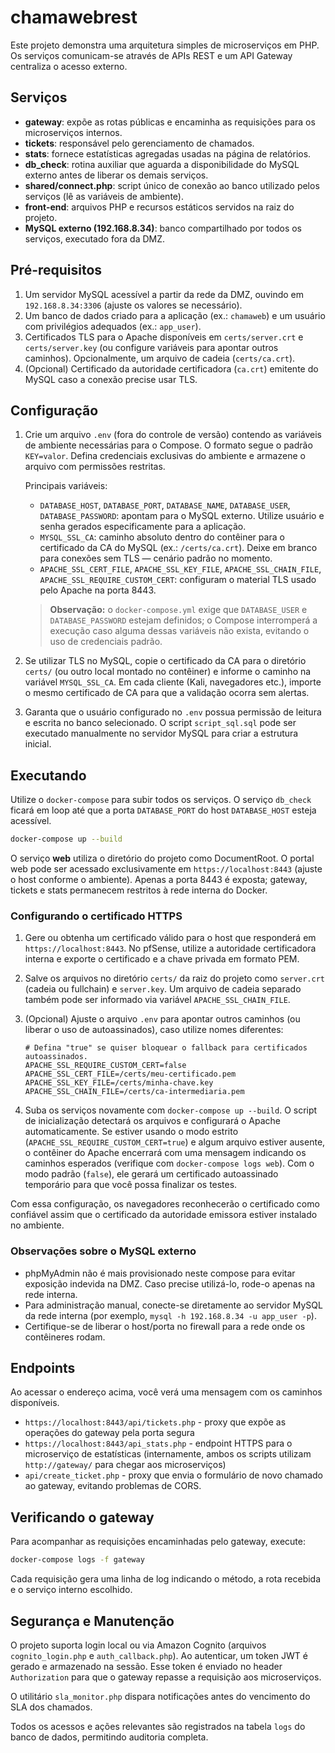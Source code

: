 # chamawebrest

Este projeto demonstra uma arquitetura simples de microserviços em PHP. Os serviços comunicam-se através de APIs REST e um API Gateway centraliza o acesso externo.

## Serviços

- **gateway**: expõe as rotas públicas e encaminha as requisições para os microserviços internos.
- **tickets**: responsável pelo gerenciamento de chamados.
- **stats**: fornece estatísticas agregadas usadas na página de relatórios.
- **db_check**: rotina auxiliar que aguarda a disponibilidade do MySQL externo antes de liberar os demais serviços.
- **shared/connect.php**: script único de conexão ao banco utilizado pelos serviços (lê as variáveis de ambiente).
- **front-end**: arquivos PHP e recursos estáticos servidos na raiz do projeto.
- **MySQL externo (192.168.8.34)**: banco compartilhado por todos os serviços, executado fora da DMZ.

## Pré-requisitos

1. Um servidor MySQL acessível a partir da rede da DMZ, ouvindo em `192.168.8.34:3306` (ajuste os valores se necessário).
2. Um banco de dados criado para a aplicação (ex.: `chamaweb`) e um usuário com privilégios adequados (ex.: `app_user`).
3. Certificados TLS para o Apache disponíveis em `certs/server.crt` e `certs/server.key` (ou configure variáveis para apontar outros caminhos). Opcionalmente, um arquivo de cadeia (`certs/ca.crt`).
4. (Opcional) Certificado da autoridade certificadora (`ca.crt`) emitente do MySQL caso a conexão precise usar TLS.

## Configuração

1. Crie um arquivo `.env` (fora do controle de versão) contendo as variáveis de ambiente necessárias para o Compose. O formato segue o padrão `KEY=valor`. Defina credenciais exclusivas do ambiente e armazene o arquivo com permissões restritas.

   Principais variáveis:

   - `DATABASE_HOST`, `DATABASE_PORT`, `DATABASE_NAME`, `DATABASE_USER`, `DATABASE_PASSWORD`: apontam para o MySQL externo. Utilize usuário e senha gerados especificamente para a aplicação.
   - `MYSQL_SSL_CA`: caminho absoluto dentro do contêiner para o certificado da CA do MySQL (ex.: `/certs/ca.crt`). Deixe em branco para conexões sem TLS — cenário padrão no momento.
   - `APACHE_SSL_CERT_FILE`, `APACHE_SSL_KEY_FILE`, `APACHE_SSL_CHAIN_FILE`, `APACHE_SSL_REQUIRE_CUSTOM_CERT`: configuram o material TLS usado pelo Apache na porta 8443.

   > **Observação:** o `docker-compose.yml` exige que `DATABASE_USER` e `DATABASE_PASSWORD` estejam definidos; o Compose interromperá a execução caso alguma dessas variáveis não exista, evitando o uso de credenciais padrão.

2. Se utilizar TLS no MySQL, copie o certificado da CA para o diretório `certs/` (ou outro local montado no contêiner) e informe o caminho na variável `MYSQL_SSL_CA`. Em cada cliente (Kali, navegadores etc.), importe o mesmo certificado de CA para que a validação ocorra sem alertas.

3. Garanta que o usuário configurado no `.env` possua permissão de leitura e escrita no banco selecionado. O script `script_sql.sql` pode ser executado manualmente no servidor MySQL para criar a estrutura inicial.

## Executando

Utilize o `docker-compose` para subir todos os serviços. O serviço `db_check` ficará em loop até que a porta `DATABASE_PORT` do host `DATABASE_HOST` esteja acessível.

```bash
docker-compose up --build
```

O serviço **web** utiliza o diretório do projeto como DocumentRoot. O portal web pode ser acessado exclusivamente em `https://localhost:8443` (ajuste o host conforme o ambiente). Apenas a porta 8443 é exposta; gateway, tickets e stats permanecem restritos à rede interna do Docker.

### Configurando o certificado HTTPS

1. Gere ou obtenha um certificado válido para o host que responderá em `https://localhost:8443`.
   No pfSense, utilize a autoridade certificadora interna e exporte o certificado e a chave
   privada em formato PEM.
2. Salve os arquivos no diretório `certs/` da raiz do projeto como `server.crt` (cadeia ou
   fullchain) e `server.key`. Um arquivo de cadeia separado também pode ser informado via
   variável `APACHE_SSL_CHAIN_FILE`.
3. (Opcional) Ajuste o arquivo `.env` para apontar outros caminhos (ou liberar o uso de
   autoassinados), caso utilize nomes diferentes:

   ```env
   # Defina "true" se quiser bloquear o fallback para certificados autoassinados.
   APACHE_SSL_REQUIRE_CUSTOM_CERT=false
   APACHE_SSL_CERT_FILE=/certs/meu-certificado.pem
   APACHE_SSL_KEY_FILE=/certs/minha-chave.key
   APACHE_SSL_CHAIN_FILE=/certs/ca-intermediaria.pem
   ```

4. Suba os serviços novamente com `docker-compose up --build`. O script de inicialização
   detectará os arquivos e configurará o Apache automaticamente. Se estiver usando o
   modo estrito (`APACHE_SSL_REQUIRE_CUSTOM_CERT=true`) e algum arquivo estiver ausente,
   o contêiner do Apache encerrará com uma mensagem indicando os caminhos esperados
   (verifique com `docker-compose logs web`). Com o modo padrão (`false`), ele gerará
   um certificado autoassinado temporário para que você possa finalizar os testes.

Com essa configuração, os navegadores reconhecerão o certificado como confiável assim que o
certificado da autoridade emissora estiver instalado no ambiente.

### Observações sobre o MySQL externo

- phpMyAdmin não é mais provisionado neste compose para evitar exposição indevida na DMZ. Caso precise utilizá-lo, rode-o apenas na rede interna.
- Para administração manual, conecte-se diretamente ao servidor MySQL da rede interna (por exemplo, `mysql -h 192.168.8.34 -u app_user -p`).
- Certifique-se de liberar o host/porta no firewall para a rede onde os contêineres rodam.

## Endpoints

Ao acessar o endereço acima, você verá uma mensagem com os caminhos disponíveis.

- `https://localhost:8443/api/tickets.php` - proxy que expõe as operações do gateway pela porta segura
- `https://localhost:8443/api_stats.php` - endpoint HTTPS para o microserviço de estatísticas
  (internamente, ambos os scripts utilizam `http://gateway/` para chegar aos microserviços)
- `api/create_ticket.php` - proxy que envia o formulário de novo chamado ao gateway, evitando problemas de CORS.

## Verificando o gateway

Para acompanhar as requisições encaminhadas pelo gateway, execute:

```bash
docker-compose logs -f gateway
```

Cada requisição gera uma linha de log indicando o método, a rota recebida e o serviço interno escolhido.

## Segurança e Manutenção

O projeto suporta login local ou via Amazon Cognito (arquivos `cognito_login.php` e `auth_callback.php`).
Ao autenticar, um token JWT é gerado e armazenado na sessão. Esse token
é enviado no header `Authorization` para que o gateway repasse a
requisição aos microserviços.

O utilitário `sla_monitor.php` dispara notificações antes do vencimento do SLA dos chamados.

Todos os acessos e ações relevantes são registrados na tabela `logs` do banco de dados, permitindo auditoria completa.
